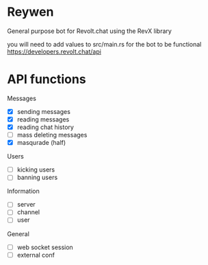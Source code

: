 # Reywen 
General purpose bot for Revolt.chat using the RevX library


you will need to add values to src/main.rs for the bot to be functional 
https://developers.revolt.chat/api

# API functions

Messages
- [x] sending messages
- [x] reading messages
- [x] reading chat history
- [ ] mass deleting messages
- [X] masqurade (half)

Users
- [ ] kicking users
- [ ] banning users

Information
- [ ] server
- [ ] channel
- [ ] user

General
- [ ] web socket session
- [ ] external conf
